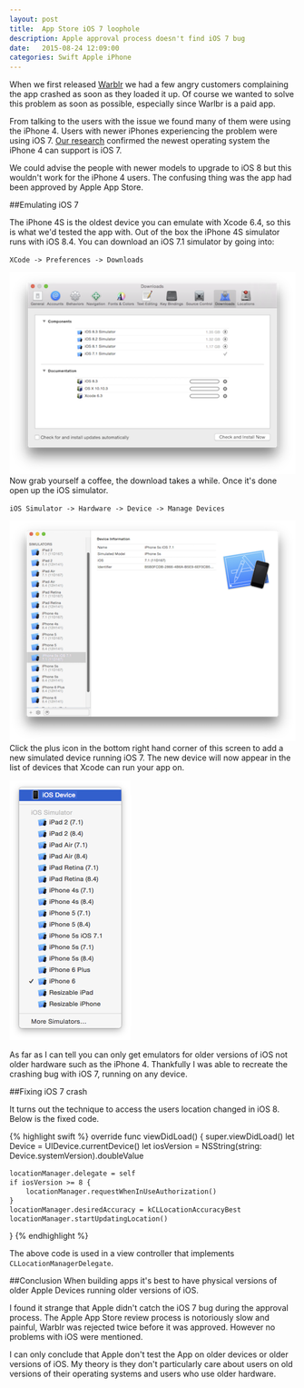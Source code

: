 ```yaml
---
layout: post
title:  App Store iOS 7 loophole
description: Apple approval process doesn't find iOS 7 bug
date:   2015-08-24 12:09:00
categories: Swift Apple iPhone
---
```

When we first released [Warblr](https://itunes.apple.com/gb/app/warblr/id1013921979?ls=1&mt=8) we had a few angry customers complaining the app crashed as soon as they loaded it up. Of course we wanted to solve this problem as soon as possible, especially since Warlbr is a paid app.

From talking to the users with the issue we found many of them were using the iPhone 4. Users with newer iPhones experiencing the problem were using iOS 7. [Our research](https://en.wikipedia.org/wiki/List_of_iOS_devices#iPhone) confirmed the newest operating system the iPhone 4 can support is iOS 7.

We could advise the people with newer models to upgrade to iOS 8 but this wouldn't work for the iPhone 4 users. The confusing thing was the app had been approved by Apple App Store.

##Emulating iOS 7

The iPhone 4S is the oldest device you can emulate with Xcode 6.4, so this is what we'd tested the app with. Out of the box the iPhone 4S simulator runs with iOS 8.4. You can download an iOS 7.1 simulator by going into:

`XCode -> Preferences -> Downloads`

![Xcode preferences downloads](/assets/images/posts/xcode_downloads.png)
Now grab yourself a coffee, the download takes a while. Once it's done open up the iOS simulator.

`iOS Simulator -> Hardware -> Device -> Manage Devices`

![Xcode simulators](/assets/images/posts/xcode_simulators.png)
Click the plus icon in the bottom right hand corner of this screen to add a new simulated device running iOS 7. The new device will now appear in the list of devices that Xcode can run your app on.

![Xcoder run on](/assets/images/posts/xcode_run_on.png)

As far as I can tell you can only get emulators for older versions of iOS not older hardware such as the iPhone 4. Thankfully I was able to recreate the crashing bug with iOS 7, running on any device.

##Fixing iOS 7 crash

It turns out the technique to access the users location changed in iOS 8. Below is the fixed code.

{% highlight swift %}
override func viewDidLoad() {
    super.viewDidLoad()
    let Device = UIDevice.currentDevice()
    let iosVersion = NSString(string: Device.systemVersion).doubleValue

    locationManager.delegate = self
    if iosVersion >= 8 {
        locationManager.requestWhenInUseAuthorization()
    }
    locationManager.desiredAccuracy = kCLLocationAccuracyBest
    locationManager.startUpdatingLocation()
}
{% endhighlight %}

The above code is used in a view controller that implements `CLLocationManagerDelegate`.

##Conclusion
When building apps it's best to have physical versions of older Apple Devices running older versions of iOS.


I found it strange that Apple didn't catch the iOS 7 bug during the approval process. The Apple App Store review  process is notoriously slow and painful, Warblr was rejected twice before it was approved. However no problems with iOS were mentioned.

I can only conclude that Apple don't test the App on older devices or older versions of iOS. My theory is they don't particularly care about users on old versions of their operating systems and users who use older hardware.
